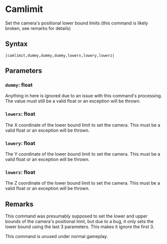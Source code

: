 # Camlimit

Set the camera's positional lower bound limits (this command is likely broken, see remarks for details)

## Syntax

````
|camlimit,dummy,dummy,dummy,lowerx,lowery,lowerz|
````

## Parameters

### `dummy`: float

Anything in here is ignored due to an issue with this command's processing. The value must still be a valid float or an exception will be thrown.

### `lowerx`: float

The X coordinate of the lower bound limit to set the camera. This must be a valid float or an exception will be thrown.

### `lowery`: float

The Y coordinate of the lower bound limit to set the camera. This must be a valid float or an exception will be thrown.

### `lowerz`: float

The Z coordinate of the lower bound limit to set the camera. This must be a valid float or an exception will be thrown.

## Remarks

This command was presumably supposed to set the lower and upper bounds of the camera's positional limit, but due to a bug, it only sets the lower bound using the last 3 parameters. This makes it ignore the first 3.

This command is unused under normal gameplay.
